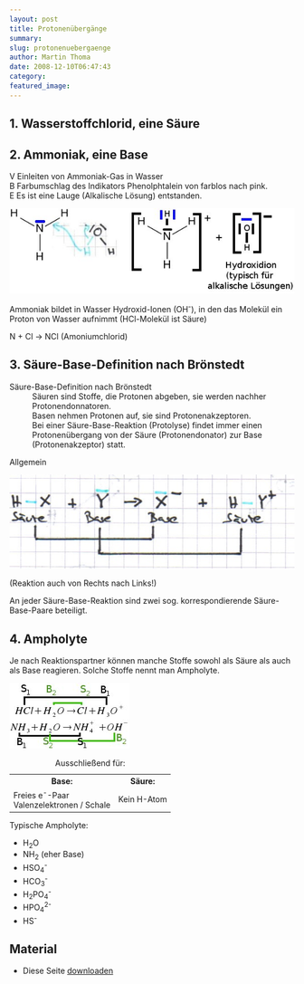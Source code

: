 ```yaml
---
layout: post
title: Protonenübergänge
summary:
slug: protonenuebergaenge
author: Martin Thoma
date: 2008-12-10T06:47:43
category:
featured_image:
---
```

<h2>1. Wasserstoffchlorid, eine Säure</h2>
<h2>2. Ammoniak, eine Base</h2>
<p><span class="versuch">V</span> Einleiten von Ammoniak-Gas in Wasser<br/>
<span class="versuch">B</span> Farbumschlag des Indikators Phenolphtalein von farblos nach pink.<br/>
<span class="versuch">E</span> Es ist eine Lauge (Alkalische Lösung) entstanden.</p>
<img src="bilder/ammoniak.jpg" alt="Ammoniak" />

<p>Ammoniak bildet in Wasser Hydroxid-Ionen (OH<sup>-</sup>), in den das Molekül ein Proton von Wasser aufnimmt (HCl-Molekül ist Säure)</p>
<p>N + Cl &#8594; NCl (Amoniumchlorid)</p>
<h2>3. Säure-Base-Definition nach Brönstedt</h2>
<dl><dt>Säure-Base-Definition nach Brönstedt</dt><dd><span class="important">Säuren</span> sind Stoffe, die Protonen abgeben, sie werden nachher <span class="important">Protonendonnatoren</span>.</dd><dd><span class="important">Basen</span> nehmen Protonen auf, sie sind <span class="important">Protonenakzeptoren</span>.</dd><dd>Bei einer <span class="important">Säure-Base-Reaktion</span> (<span class="important">Protolyse</span>) findet immer einen Protonenübergang von der Säure (Protonendonator) zur Base (Protonenakzeptor) statt.</dd></dl>

<p>Allgemein</p>
<img src="bilder/saeure_base_def.jpg" alt="Säure-Base Definition nach Brönsted" />

<p>(Reaktion auch von Rechts nach Links!)</p>
<p>An jeder Säure-Base-Reaktion sind zwei sog. <span class="u">korrespondierende Säure-Base-Paare</span> beteiligt.</p>
<h2>4. Ampholyte</h2>
<p>Je nach Reaktionspartner können manche Stoffe sowohl als Säure als auch als Base reagieren. Solche Stoffe nennt man Ampholyte.</p>
<img src="bilder/ampholyte.jpg" alt="Ampholyte" /><table class="style1"><caption>Ausschließend für:</caption><tbody>
<tr><th>Base:</th><th>Säure:</th>
</tr>
<tr>
    <td>Freies e<sup>-</sup>-Paar<br/>
Valenzelektronen / Schale<br/>
</td>
    <td>Kein H-Atom</td>
</tr></tbody>
</table>



<p>Typische Ampholyte:</p>
<ul>
    <li>H<sub>2</sub>O</li>
    <li>NH<sub>2</sub> (eher Base)</li>
    <li>HSO<sub>4</sub><sup>-</sup></li>
    <li>HCO<sub>3</sub><sup>-</sup></li>
    <li>H<sub>2</sub>PO<sub>4</sub><sup>-</sup></li>
    <li>HPO<sub>4</sub><sup>2-</sup></li>
    <li>HS<sup>-</sup></li>
</ul>

<h2>Material</h2>
<ul>
    <li>Diese Seite <a href="doc/protonenuebergaenge.pdf">downloaden</a></li>
</ul>
